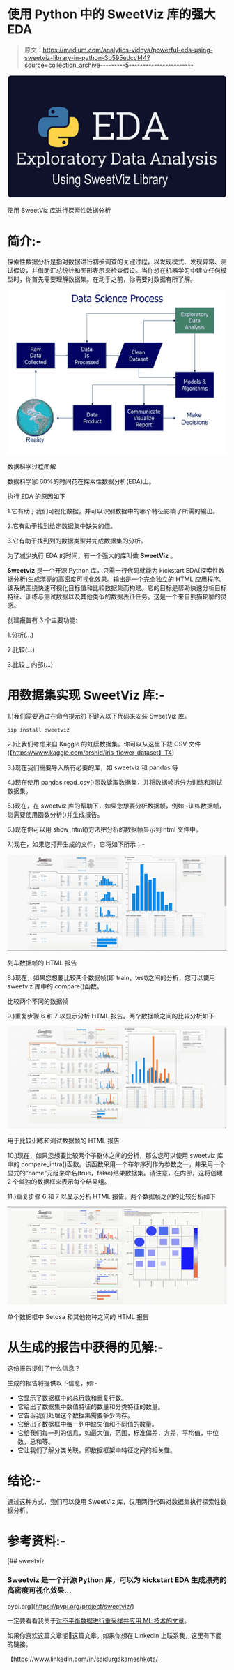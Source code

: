 # 使用 Python 中的 SweetViz 库的强大 EDA

> 原文：<https://medium.com/analytics-vidhya/powerful-eda-using-sweetviz-library-in-python-3b595edccf44?source=collection_archive---------5----------------------->

![](img/6d0d188b372d23ebc9970e44fa0e9043.png)

使用 SweetViz 库进行探索性数据分析

# 简介:-

探索性数据分析是指对数据进行初步调查的关键过程，以发现模式、发现异常、测试假设，并借助汇总统计和图形表示来检查假设。当你想在机器学习中建立任何模型时，你首先需要理解数据集。在动手之前，你需要对数据有所了解。

![](img/29973576dc5794075d72c48177fcaa6a.png)

数据科学过程图解

数据科学家 60%的时间花在探索性数据分析(EDA)上。

执行 EDA 的原因如下

1.它有助于我们可视化数据，并可以识别数据中的哪个特征影响了所需的输出。

2.它有助于找到给定数据集中缺失的值。

3.它有助于找到列的数据类型并完成数据集的分析。

为了减少执行 EDA 的时间，有一个强大的库叫做 **SweetViz** 。

**Sweetviz** 是一个开源 Python 库，只需一行代码就能为 kickstart EDA(探索性数据分析)生成漂亮的高密度可视化效果。输出是一个完全独立的 HTML 应用程序。该系统围绕快速可视化目标值和比较数据集而构建。它的目标是帮助快速分析目标特征、训练与测试数据以及其他类似的数据表征任务。这是一个来自熊猫轮廓的灵感。

创建报告有 3 个主要功能:

1.分析(…)

2.比较(…)

3.比较 _ 内部(…)

# 用数据集实现 SweetViz 库:-

1.)我们需要通过在命令提示符下键入以下代码来安装 SweetViz 库。

```
pip install sweetviz
```

2.)让我们考虑来自 Kaggle 的虹膜数据集。你可以从这里下载 CSV 文件(【https://www.kaggle.com/arshid/iris-flower-dataset】T4)

3.)现在我们需要导入所有必要的库，如 sweetviz 和 pandas 等

4.)现在使用 pandas.read_csv()函数读取数据集，并将数据帧拆分为训练和测试数据集。

5.)现在，在 sweetviz 库的帮助下，如果您想要分析数据帧，例如:-训练数据帧，您需要使用函数分析()并生成报告。

6.)现在你可以用 show_html()方法把分析的数据帧显示到 html 文件中。

7.)现在，如果您打开生成的文件，它将如下所示；-

![](img/ae017946b4e89a92243945ea20230e2a.png)

列车数据帧的 HTML 报告

8.)现在，如果您想要比较两个数据帧(即 train，test)之间的分析，您可以使用 sweetviz 库中的 compare()函数。

比较两个不同的数据帧

9.)重复步骤 6 和 7 以显示分析 HTML 报告。两个数据帧之间的比较分析如下

![](img/c3bfcb643619f0b95a27aa689c396536.png)

用于比较训练和测试数据帧的 HTML 报告

10.)现在，如果您想要比较两个子群体之间的分析，那么您可以使用 sweetviz 库中的 compare_intra()函数。该函数采用一个布尔序列作为参数之一，并采用一个显式的“name”元组来命名(true，false)结果数据集。请注意，在内部，这将创建 2 个单独的数据框来表示每个结果组。

11.)重复步骤 6 和 7 以显示分析 HTML 报告。两个数据帧之间的比较分析如下

![](img/2f452b35912fed3d93fd6ac4a7fe7e5c.png)

单个数据框中 Setosa 和其他物种之间的 HTML 报告

# 从生成的报告中获得的见解:-

这份报告提供了什么信息？

生成的报告将提供以下信息，如:-

*   它显示了数据框中的总行数和重复行数。
*   它给出了数据集中数值特征的数量和分类特征的数量。
*   它告诉我们处理这个数据集需要多少内存。
*   它给出了数据框中每一列中缺失值和不同值的数量。
*   它给我们每一列的信息，如最大值，范围，标准偏差，方差，平均值，中位数，总和等。
*   它让我们了解分类关联，即数据框架中特征之间的相关性。

# 结论:-

通过这种方式，我们可以使用 SweetViz 库，仅用两行代码对数据集执行探索性数据分析。

# 参考资料:-

[](https://pypi.org/project/sweetviz/) [## sweetviz

### Sweetviz 是一个开源 Python 库，可以为 kickstart EDA 生成漂亮的高密度可视化效果…

pypi.org](https://pypi.org/project/sweetviz/) 

一定要看看我关于[对不平衡数据进行重采样并应用 ML 技术的文章](/analytics-vidhya/resampling-imbalanced-data-and-applying-ml-techniques-91ebce40ff4d)。

如果你喜欢这篇文章呢👏这篇文章。如果你想在 Linkedin 上联系我，这里有下面的链接。

【https://www.linkedin.com/in/saidurgakameshkota/ 